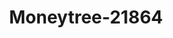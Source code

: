 ---
f_zip-code: 83617
f_state-code: ID
title: Moneytree-21864
f_phone: 208-365-6669
f_city-only: Emmett
f_address: 1312 S Washington Ave Emmett
f_location-unique-id: '21864'
slug: moneytree-21864
updated-on: '2024-05-30T13:46:58.046Z'
created-on: '2024-05-30T13:36:59.803Z'
published-on: '2024-05-30T13:54:32.469Z'
f_city-state: cms/city/emmett-id.md
f_company: cms/company/moneytree.md
f_state: cms/state/idaho.md
layout: '[payday-loan].html'
tags: payday-loan
---